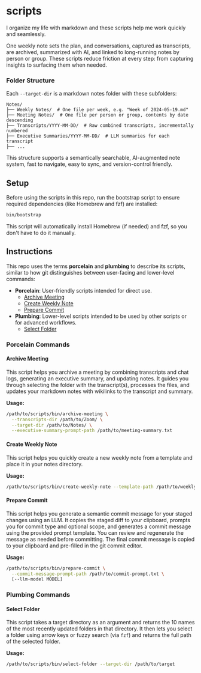 # scripts

I organize my life with markdown and these scripts help me work quickly and seamlessly.

One weekly note sets the plan, and conversations, captured as transcripts, are archived, summarized with AI, and linked to long-running notes by person or group. These scripts reduce friction at every step: from capturing insights to surfacing them when needed.

### Folder Structure

Each `--target-dir` is a markdown notes folder with these subfolders:

```
Notes/
├── Weekly Notes/  # One file per week, e.g. "Week of 2024-05-19.md"
├── Meeting Notes/  # One file per person or group, contents by date descending
├── Transcripts/YYYY-MM-DD/  # Raw combined transcripts, incrementally numbered
├── Executive Summaries/YYYY-MM-DD/  # LLM summaries for each transcript
├── ...
```

This structure supports a semantically searchable, AI-augmented note system, fast to navigate, easy to sync, and version-control friendly.

## Setup

Before using the scripts in this repo, run the bootstrap script to ensure required dependencies (like Homebrew and fzf) are installed:

```sh
bin/bootstrap
```

This script will automatically install Homebrew (if needed) and fzf, so you don't have to do it manually.

## Instructions

This repo uses the terms **porcelain** and **plumbing** to describe its scripts, similar to how git distinguishes between user-facing and lower-level commands:

- **Porcelain**: User-friendly scripts intended for direct use.
  - [Archive Meeting](#archive-meeting)
  - [Create Weekly Note](#create-weekly-note)
  - [Prepare Commit](#prepare-commit)
- **Plumbing**: Lower-level scripts intended to be used by other scripts or for advanced workflows.
  - [Select Folder](#select-folder)

### Porcelain Commands

#### Archive Meeting

This script helps you archive a meeting by combining transcripts and chat logs, generating an executive summary, and updating notes. It guides you through selecting the folder with the transcript(s), processes the files, and updates your markdown notes with wikilinks to the transcript and summary.

**Usage:**

```sh
/path/to/scripts/bin/archive-meeting \
  --transcripts-dir /path/to/Zoom/ \
  --target-dir /path/to/Notes/ \
  --executive-summary-prompt-path /path/to/meeting-summary.txt
```

#### Create Weekly Note

This script helps you quickly create a new weekly note from a template and place it in your notes directory.

**Usage:**

```sh
/path/to/scripts/bin/create-weekly-note --template-path /path/to/weekly/notes/template.md --target-dir /path/to/weekly/notes
```

#### Prepare Commit

This script helps you generate a semantic commit message for your staged changes using an LLM. It copies the staged diff to your clipboard, prompts you for commit type and optional scope, and generates a commit message using the provided prompt template. You can review and regenerate the message as needed before committing. The final commit message is copied to your clipboard and pre-filled in the git commit editor.

**Usage:**

```sh
/path/to/scripts/bin/prepare-commit \
  --commit-message-prompt-path /path/to/commit-prompt.txt \
  [--llm-model MODEL]
```

### Plumbing Commands

#### Select Folder

This script takes a target directory as an argument and returns the 10 names of the most recently updated folders in that directory. It then lets you select a folder using arrow keys or fuzzy search (via `fzf`) and returns the full path of the selected folder.

**Usage:**

```sh
/path/to/scripts/bin/select-folder --target-dir /path/to/target
```
